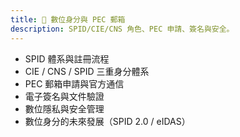```yaml
---
title: 🔏 數位身分與 PEC 郵箱
description: SPID/CIE/CNS 角色、PEC 申請、簽名與安全。
---
```


- SPID 體系與註冊流程
- CIE / CNS / SPID 三重身分體系
- PEC 郵箱申請與官方通信
- 電子簽名與文件驗證
- 數位隱私與安全管理
- 數位身分的未來發展（SPID 2.0 / eIDAS）

